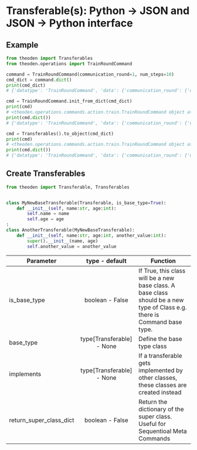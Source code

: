 # Transferable(s): Python -> JSON and JSON -> Python interface

## Example

```python   
from theoden import Transferables
from theoden.operations import TrainRoundCommand

command = TrainRoundCommand(communication_round=1, num_steps=10)
cmd_dict = command.dict()
print(cmd_dict)
# {'datatype': 'TrainRoundCommand', 'data': {'communication_round': {'datatype': 'int', 'value': 1}, 'num_steps': {'datatype': 'int', 'value': 10}}}

cmd = TrainRoundCommand.init_from_dict(cmd_dict)
print(cmd)
# <theoden.operations.commands.action.train.TrainRoundCommand object at 0x7fbbd4db7400>
print(cmd.dict())
# {'datatype': 'TrainRoundCommand', 'data': {'communication_round': {'datatype': 'int', 'value': 1}, 'num_steps': {'datatype': 'int', 'value': 10}}}

cmd = Transferables().to_object(cmd_dict)
print(cmd)
# <theoden.operations.commands.action.train.TrainRoundCommand object at 0x7fbbd4db71c0>
print(cmd.dict())
# {'datatype': 'TrainRoundCommand', 'data': {'communication_round': {'datatype': 'int', 'value': 1}, 'num_steps': {'datatype': 'int', 'value': 10}}}
```

## Create Transferables

```python
from theoden import Transferable, Transferables


class MyNewBaseTransferable(Transferable, is_base_type=True):
    def __init__(self, name:str, age:int):
        self.name = name
        self.age = age
:
class AnotherTransferable(MyNewBaseTransferable):
    def __init__(self, name:str, age:int, another_value:int):
        super().__init__(name, age)
        self.another_value = another_value
```

| Parameter               |      type  - default      | Function                                                                                                                  |
| ----------------------- | :-----------------------: | ------------------------------------------------------------------------------------------------------------------------- |
| is_base_type            |      boolean - False      | If True, this class will be a new base class. A base class should be a new type of Class e.g. there is Command base type. |
| base_type               | type[Transferable] - None | Define the base type class                                                                                                |
| implements              | type[Transferable] - None | If a transferable gets implemented by other classes, these classes are created instead                                    |
| return_super_class_dict |      boolean - False      | Return the dictionary of the super class. Useful for Sequentioal Meta Commands                                            |
